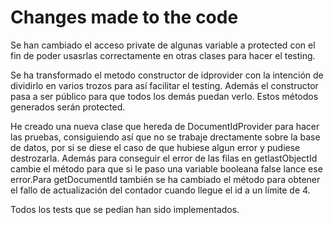 # Changes made to the code

Se han cambiado el acceso private de algunas variable a protected con el fin de poder usasrlas correctamente en otras clases para hacer el testing.

Se ha transformado el metodo constructor de idprovider con la intención de dividirlo en varios trozos para así facilitar el testing. Además el constructor pasa a ser público para que todos los demás puedan verlo. Estos métodos generados serán protected.

He creado una nueva clase que hereda de DocumentIdProvider para hacer las pruebas, consiguiendo así que no se trabaje drectamente sobre la base de datos, por si se diese el caso de que hubiese algun error y pudiese destrozarla. Además para conseguir el error de las filas en getlastObjectId cambie el método para que si le paso una variable booleana false lance ese error.Para getDocumentId también se ha cambiado el método para obtener el fallo de actualización del contador cuando llegue el id a un límite de 4.

Todos los tests que se pedían han sido implementados.


